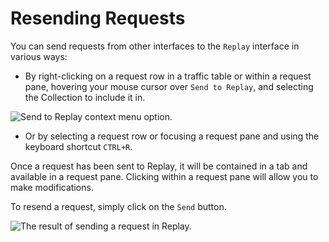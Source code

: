 # Resending Requests

You can send requests from other interfaces to the `Replay` interface in various ways:

- By right-clicking on a request row in a traffic table or within a request pane, hovering your mouse cursor over `Send to Replay`, and selecting the Collection to include it in.

<img alt="Send to Replay context menu option." src="/_images/send_to_replay.png" center>

- Or by selecting a request row or focusing a request pane and using the keyboard shortcut `CTRL+R`.

Once a request has been sent to Replay, it will be contained in a tab and available in a request pane. Clicking within a request pane will allow you to make modifications.

To resend a request, simply click on the `Send` button.

<img alt="The result of sending a request in Replay." src="/_images/replay_request_send.png" center>
